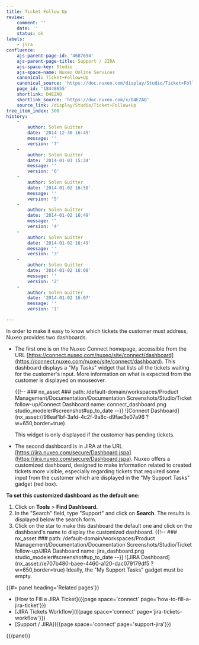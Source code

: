 ```yaml
---
title: Ticket Follow Up
review:
    comment: ''
    date: ''
    status: ok
labels:
    - jira
confluence:
    ajs-parent-page-id: '4687694'
    ajs-parent-page-title: Support / JIRA
    ajs-space-key: Studio
    ajs-space-name: Nuxeo Online Services
    canonical: Ticket+Follow+Up
    canonical_source: 'https://doc.nuxeo.com/display/Studio/Ticket+Follow+Up'
    page_id: '18448655'
    shortlink: D4EZAQ
    shortlink_source: 'https://doc.nuxeo.com/x/D4EZAQ'
    source_link: /display/Studio/Ticket+Follow+Up
tree_item_index: 300
history:
    -
        author: Solen Guitter
        date: '2014-12-30 16:49'
        message: ''
        version: '7'
    -
        author: Solen Guitter
        date: '2014-01-03 15:34'
        message: ''
        version: '6'
    -
        author: Solen Guitter
        date: '2014-01-02 16:50'
        message: ''
        version: '5'
    -
        author: Solen Guitter
        date: '2014-01-02 16:49'
        message: ''
        version: '4'
    -
        author: Solen Guitter
        date: '2014-01-02 16:49'
        message: ''
        version: '3'
    -
        author: Solen Guitter
        date: '2014-01-02 16:08'
        message: ''
        version: '2'
    -
        author: Solen Guitter
        date: '2014-01-02 16:07'
        message: ''
        version: '1'

---
```

In order to make it easy to know which tickets the customer must address, Nuxeo provides two dashboards.

- The first one is on the Nuxeo Connect homepage, accessible from the URL [https://connect.nuxeo.com/nuxeo/site/connect/dashboard](https://connect.nuxeo.com/nuxeo/site/connect/dashboard). This dashboard displays a "My Tasks" widget that lists all the tickets waiting for the customer's input. More information on what is expected from the customer is displayed on mouseover.

    {{!--     ### nx_asset ###
    path: /default-domain/workspaces/Product Management/Documentation/Documentation Screenshots/Studio/Ticket       follow-up/Connect Dashboard
    name: connect_dashboard.png
    studio_modeler#screenshot#up_to_date
    --}}
    ![Connect Dashboard](nx_asset://98eaf1bf-3afd-4c2f-9a8c-d9fae3e07a96 ?w=650,border=true)

    This widget is only displayed if the customer has pending tickets.

- The second dashboard is in JIRA at the URL [https://jira.nuxeo.com/secure/Dashboard.jspa](https://jira.nuxeo.com/secure/Dashboard.jspa). Nuxeo offers a customized dashboard, designed to make information related to created tickets more visible, especially regarding tickets that required some input from the customer which are displayed in the "My Support Tasks" gadget (red box).

**To set this customized dashboard as the default one:**

1.  Click on **Tools**&nbsp;> **Find Dashboard.**
2.  In the "Search" field, type "Support" and click on **Search**.
    The results is displayed below the search form.
3.  Click on the star to make this dashboard the default one and click on the dashboard's name to display the customized dashboard.
    {{!--     ### nx_asset ###
    path: /default-domain/workspaces/Product Management/Documentation/Documentation Screenshots/Studio/Ticket       follow-up/JIRA Dashboard
    name: jira_dashboard.png
    studio_modeler#screenshot#up_to_date
    --}}
    ![JIRA Dashboard](nx_asset://e707b480-baee-4460-a120-dac079179df5 ?w=650,border=true)
    Ideally, the "My Support Tasks" gadget must be empty.


<div class="row" data-equalizer data-equalize-on="medium"><div class="column medium-6">{{#> panel heading='Related pages'}}

- [How to Fill a JIRA Ticket]({{page space='connect' page='how-to-fill-a-jira-ticket'}})
- [JIRA Tickets Workflow]({{page space='connect' page='jira-tickets-workflow'}})
- [Support / JIRA]({{page space='connect' page='support-jira'}})

{{/panel}}</div><div class="column medium-6">

&nbsp;

</div></div>
